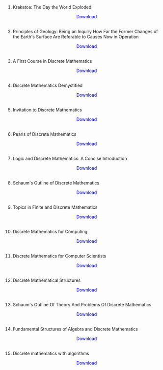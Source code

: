1. Krakatoa: The Day the World Exploded</br>
                <a href="https://github.com/manjunath5496/Geology-Books/blob/master/geo1.pdf" target="_blank" style="text-decoration:none"> <font color="blue"> <center> Download</center></font> </a></br>
                
2. Principles of Geology: Being an Inquiry How Far the Former Changes of the Earth's Surface Are Referable to Causes Now in Operation</br>
                <a href="https://github.com/manjunath5496/Geology-Books/blob/master/geo2.pdf" target="_blank" style="text-decoration:none"> <font color="blue"> <center> Download</center></font> </a></br>
                
3. A First Course in Discrete Mathematics</br>
                <a href="https://github.com/manjunath5496/Geology-Books/blob/master/geo3.pdf" target="_blank" style="text-decoration:none"> <font color="blue"> <center> Download</center></font> </a></br>
                
4.  Discrete Mathematics Demystified</br>
                <a href="https://github.com/manjunath5496/Geology-Books/blob/master/geo4.pdf" target="_blank" style="text-decoration:none"> <font color="blue"> <center> Download</center></font> </a></br>
                
5. Invitation to Discrete Mathematics</br>
                <a href="https://github.com/manjunath5496/Geology-Books/blob/master/geo5.pdf" target="_blank" style="text-decoration:none"> <font color="blue"> <center> Download</center></font> </a></br>
                
6.  Pearls of Discrete Mathematics</br>
                <a href="https://github.com/manjunath5496/Geology-Books/blob/master/geo6.pdf" target="_blank" style="text-decoration:none"> <font color="blue"> <center> Download</center></font> </a></br>
                
7. Logic and Discrete Mathematics: A Concise Introduction</br>
            <a href="https://github.com/manjunath5496/Geology-Books/blob/master/geo7.pdf" target="_blank" style="text-decoration:none"> <font color="blue"> <center> Download</center></font> </a></br>
                
     
8.  Schaum's Outline of Discrete Mathematics</br>
                <a href="https://github.com/manjunath5496/Geology-Books/blob/master/geo8.pdf" target="_blank" style="text-decoration:none"> <font color="blue"> <center> Download</center></font> </a></br>
                
9. Topics in Finite and Discrete Mathematics</br>
              <a href="https://github.com/manjunath5496/Geology-Books/blob/master/geo9.pdf" target="_blank" style="text-decoration:none"> <font color="blue"> <center> Download</center></font> </a></br>
                
10.  Discrete Mathematics for Computing</br>
                <a href="https://github.com/manjunath5496/Geology-Books/blob/master/geo10.pdf" target="_blank" style="text-decoration:none"> <font color="blue"> <center> Download</center></font> </a></br>
                
11. Discrete Mathematics for Computer Scientists </br>
                <a href="https://github.com/manjunath5496/Geology-Books/blob/master/geo11.pdf" target="_blank" style="text-decoration:none"> <font color="blue"> <center> Download</center></font> </a></br>
                
12.  Discrete Mathematical Structures</br>
                <a href="https://github.com/manjunath5496/Geology-Books/blob/master/geo12.pdf" target="_blank" style="text-decoration:none"> <font color="blue"> <center> Download</center></font> </a></br>
                
13. Schaum's Outline Of Theory And Problems Of Discrete Mathematics  </br>
                <a href="https://github.com/manjunath5496/Geology-Books/blob/master/geo13.pdf" target="_blank" style="text-decoration:none"> <font color="blue"> <center> Download</center></font> </a></br>
                                
14. Fundamental Structures of Algebra and Discrete Mathematics  </br>
                <a href="https://github.com/manjunath5496/Geology-Books/blob/master/geo14.pdf" target="_blank" style="text-decoration:none"> <font color="blue"> <center> Download</center></font> </a></br>                                
                
15. Discrete mathematics with algorithms </br>
                <a href="https://github.com/manjunath5496/Geology-Books/blob/master/geo15.pdf" target="_blank" style="text-decoration:none"> <font color="blue"> <center> Download</center></font> </a></br>                      
                
                
